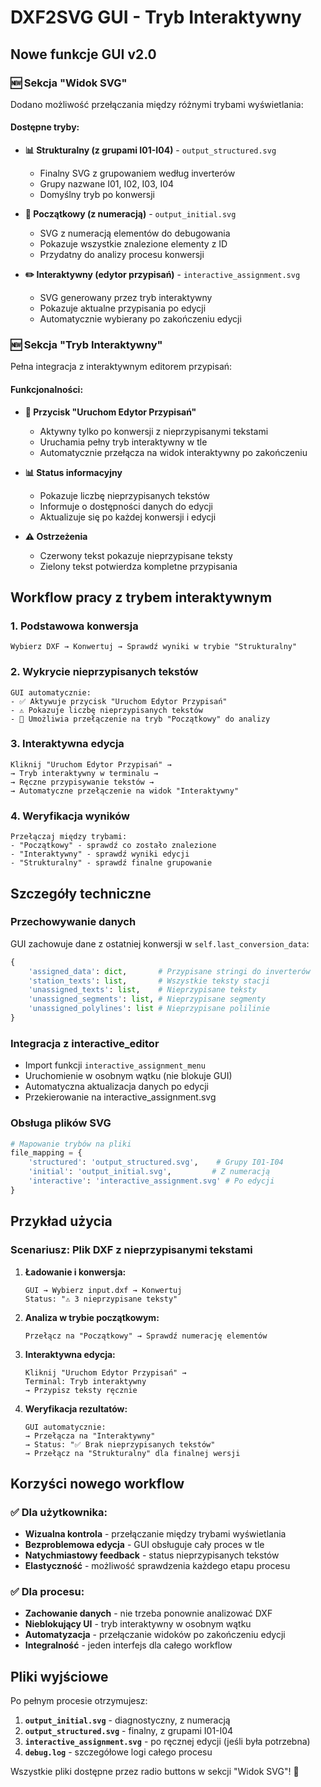 # DXF2SVG GUI - Tryb Interaktywny

## Nowe funkcje GUI v2.0

### 🆕 Sekcja "Widok SVG"

Dodano możliwość przełączania między różnymi trybami wyświetlania:

#### Dostępne tryby:
- **📊 Strukturalny (z grupami I01-I04)** - `output_structured.svg`
  - Finalny SVG z grupowaniem według inverterów
  - Grupy nazwane I01, I02, I03, I04
  - Domyślny tryb po konwersji

- **🔢 Początkowy (z numeracją)** - `output_initial.svg`  
  - SVG z numeracją elementów do debugowania
  - Pokazuje wszystkie znalezione elementy z ID
  - Przydatny do analizy procesu konwersji

- **✏️ Interaktywny (edytor przypisań)** - `interactive_assignment.svg`
  - SVG generowany przez tryb interaktywny
  - Pokazuje aktualne przypisania po edycji
  - Automatycznie wybierany po zakończeniu edycji

### 🆕 Sekcja "Tryb Interaktywny"

Pełna integracja z interaktywnym editorem przypisań:

#### Funkcjonalności:
- **🚀 Przycisk "Uruchom Edytor Przypisań"**
  - Aktywny tylko po konwersji z nieprzypisanymi tekstami
  - Uruchamia pełny tryb interaktywny w tle
  - Automatycznie przełącza na widok interaktywny po zakończeniu

- **📊 Status informacyjny**
  - Pokazuje liczbę nieprzypisanych tekstów
  - Informuje o dostępności danych do edycji
  - Aktualizuje się po każdej konwersji i edycji

- **⚠️ Ostrzeżenia**
  - Czerwony tekst pokazuje nieprzypisane teksty
  - Zielony tekst potwierdza kompletne przypisania

## Workflow pracy z trybem interaktywnym

### 1. Podstawowa konwersja
```
Wybierz DXF → Konwertuj → Sprawdź wyniki w trybie "Strukturalny"
```

### 2. Wykrycie nieprzypisanych tekstów
```
GUI automatycznie:
- ✅ Aktywuje przycisk "Uruchom Edytor Przypisań"
- ⚠️ Pokazuje liczbę nieprzypisanych tekstów
- 📝 Umożliwia przełączenie na tryb "Początkowy" do analizy
```

### 3. Interaktywna edycja
```
Kliknij "Uruchom Edytor Przypisań" →
→ Tryb interaktywny w terminalu →
→ Ręczne przypisywanie tekstów →
→ Automatyczne przełączenie na widok "Interaktywny"
```

### 4. Weryfikacja wyników
```
Przełączaj między trybami:
- "Początkowy" - sprawdź co zostało znalezione
- "Interaktywny" - sprawdź wyniki edycji  
- "Strukturalny" - sprawdź finalne grupowanie
```

## Szczegóły techniczne

### Przechowywanie danych
GUI zachowuje dane z ostatniej konwersji w `self.last_conversion_data`:
```python
{
    'assigned_data': dict,       # Przypisane stringi do inverterów
    'station_texts': list,       # Wszystkie teksty stacji
    'unassigned_texts': list,    # Nieprzypisane teksty
    'unassigned_segments': list, # Nieprzypisane segmenty
    'unassigned_polylines': list # Nieprzypisane polilinie
}
```

### Integracja z interactive_editor
- Import funkcji `interactive_assignment_menu`
- Uruchomienie w osobnym wątku (nie blokuje GUI)
- Automatyczna aktualizacja danych po edycji
- Przekierowanie na interactive_assignment.svg

### Obsługa plików SVG
```python
# Mapowanie trybów na pliki
file_mapping = {
    'structured': 'output_structured.svg',    # Grupy I01-I04
    'initial': 'output_initial.svg',         # Z numeracją
    'interactive': 'interactive_assignment.svg' # Po edycji
}
```

## Przykład użycia

### Scenariusz: Plik DXF z nieprzypisanymi tekstami

1. **Ładowanie i konwersja:**
   ```
   GUI → Wybierz input.dxf → Konwertuj
   Status: "⚠️ 3 nieprzypisane teksty"
   ```

2. **Analiza w trybie początkowym:**
   ```
   Przełącz na "Początkowy" → Sprawdź numerację elementów
   ```

3. **Interaktywna edycja:**
   ```
   Kliknij "Uruchom Edytor Przypisań" →
   Terminal: Tryb interaktywny
   → Przypisz teksty ręcznie
   ```

4. **Weryfikacja rezultatów:**
   ```
   GUI automatycznie: 
   → Przełącza na "Interaktywny"
   → Status: "✅ Brak nieprzypisanych tekstów"
   → Przełącz na "Strukturalny" dla finalnej wersji
   ```

## Korzyści nowego workflow

### ✅ Dla użytkownika:
- **Wizualna kontrola** - przełączanie między trybami wyświetlania
- **Bezproblemowa edycja** - GUI obsługuje cały proces w tle
- **Natychmiastowy feedback** - status nieprzypisanych tekstów
- **Elastyczność** - możliwość sprawdzenia każdego etapu procesu

### ✅ Dla procesu:
- **Zachowanie danych** - nie trzeba ponownie analizować DXF
- **Nieblokujący UI** - tryb interaktywny w osobnym wątku
- **Automatyzacja** - przełączanie widoków po zakończeniu edycji
- **Integralność** - jeden interfejs dla całego workflow

## Pliki wyjściowe

Po pełnym procesie otrzymujesz:

1. **`output_initial.svg`** - diagnostyczny, z numeracją
2. **`output_structured.svg`** - finalny, z grupami I01-I04  
3. **`interactive_assignment.svg`** - po ręcznej edycji (jeśli była potrzebna)
4. **`debug.log`** - szczegółowe logi całego procesu

Wszystkie pliki dostępne przez radio buttons w sekcji "Widok SVG"! 🎯
